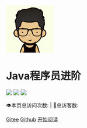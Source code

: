 <div class="cover-main"><div id="head-img"><img width="130px" src="img/icon.png"></div>
<h1 id="toBeTopJavaer"><a><span>Java程序员进阶</span></a></h1>


![](https://img.shields.io/badge/version-v1.0.0-green.svg) ![](https://img.shields.io/badge/author-Mr.zhou-yellow.svg) ![](https://img.shields.io/badge/license-GPL-blue.svg)

<span id="busuanzi_container_site_pv" style="display: inline;">
    👁️本页总访问次数:<span id="busuanzi_value_site_pv"></span> 
</span>
<span id="busuanzi_container_site_uv" style="display: inline;"> 
    | 🧑总访客数: <span id="busuanzi_value_site_uv"></span>
</span>

[Gitee](https://gitee.com/zhouliuming/zhouliuming.git)
[Github](https://github.com/zhouliuming/zhouliuming.github.io.git)
<a href="#/README">开始阅读</a></p></div><div class="mask"></div></section>

<!-- 背景图片 
![](img/bg.png)
-->

<!-- 背景色
![color](#292838)

 -->